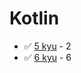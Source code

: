 # Kotlin
* :white_check_mark: [5 kyu](/solutions/kotlin/5%20kyu) - 2
* :white_check_mark: [6 kyu](/solutions/kotlin/6%20kyu) - 6
